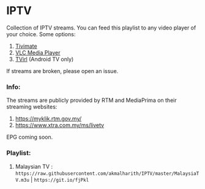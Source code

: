 # IPTV
Collection of IPTV streams. You can feed this playlist to any video player of your choice. Some options:
1. [Tivimate](https://play.google.com/store/apps/details?id=ar.tvplayer.tv&hl=en)
2. [VLC Media Player](https://www.videolan.org/vlc/index.html)
3. [TVirl](https://play.google.com/store/apps/details?id=by.stari4ek.tvirl&hl=en) (Android TV only)

If streams are broken, please open an issue.

### Info:
The streams are publicly provided by RTM and MediaPrima on their streaming websites:
1. https://myklik.rtm.gov.my/
2. https://www.xtra.com.my/ms/livetv

EPG coming soon.

### Playlist:
1. Malaysian TV : `https://raw.githubusercontent.com/akmalharith/IPTV/master/MalaysiaTV.m3u` | `https://git.io/fjPkl` 
